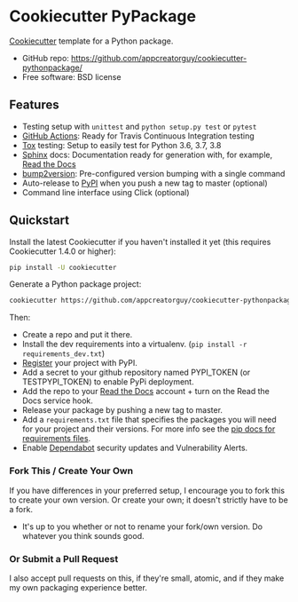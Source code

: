 # Cookiecutter PyPackage

[Cookiecutter](https://github.com/cookiecutter/cookiecutter) template for a Python package.

- GitHub repo: <https://github.com/appcreatorguy/cookiecutter-pythonpackage/>
- Free software: BSD license

## Features

- Testing setup with `unittest` and `python setup.py test` or `pytest`
- [GitHub Actions](https://github.com/features/actions): Ready for Travis Continuous Integration testing
- [Tox](http://testrun.org/tox/) testing: Setup to easily test for Python 3.6, 3.7, 3.8
- [Sphinx](http://sphinx-doc.org/) docs: Documentation ready for generation with, for example, [Read the Docs](https://readthedocs.io/)
- [bump2version](https://github.com/c4urself/bump2version): Pre-configured version bumping with a single command
- Auto-release to [PyPI](https://pypi.python.org/pypi) when you push a new tag to master (optional)
- Command line interface using Click (optional)

## Quickstart

Install the latest Cookiecutter if you haven't installed it yet (this requires Cookiecutter 1.4.0 or higher):

```bash
pip install -U cookiecutter
```

Generate a Python package project:

```bash
cookiecutter https://github.com/appcreatorguy/cookiecutter-pythonpackage.git
```

Then:

- Create a repo and put it there.
- Install the dev requirements into a virtualenv. (`pip install -r requirements_dev.txt`)
- [Register](https://packaging.python.org/tutorials/packaging-projects/uploading-the-distribution-archives) your project with PyPI.
- Add a secret to your github repository named PYPI\_TOKEN (or TESTPYPI\_TOKEN) to enable PyPi deployment.
- Add the repo to your [Read the Docs](https://readthedocs.io/) account + turn on the Read the Docs service hook.
- Release your package by pushing a new tag to master.
- Add a `requirements.txt` file that specifies the packages you will need for your project and their versions. For more info see the [pip docs for requirements files](https://pip.pypa.io/en/stable/user_guide/#requirements-files).
- Enable [Dependabot](https://github.com/features/security) security updates and Vulnerability Alerts.

### Fork This / Create Your Own

If you have differences in your preferred setup, I encourage you to fork this to create your own version. Or create your own; it doesn't strictly have to be a fork.

- It's up to you whether or not to rename your fork/own version. Do whatever you think sounds good.

### Or Submit a Pull Request

I also accept pull requests on this, if they're small, atomic, and if they make my own packaging experience better.
